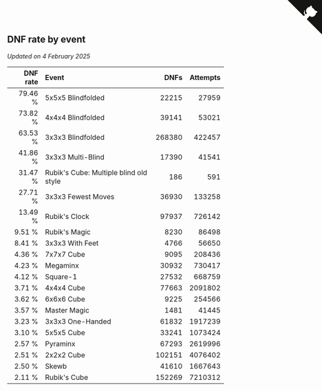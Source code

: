 ## DNF rate by event

*Updated on  4 February 2025*

| DNF rate | Event | DNFs | Attempts |
| ---: | :--- | ---: | ---: |
| 79.46 % | 5x5x5 Blindfolded | 22215 | 27959 |
| 73.82 % | 4x4x4 Blindfolded | 39141 | 53021 |
| 63.53 % | 3x3x3 Blindfolded | 268380 | 422457 |
| 41.86 % | 3x3x3 Multi-Blind | 17390 | 41541 |
| 31.47 % | Rubik's Cube: Multiple blind old style | 186 | 591 |
| 27.71 % | 3x3x3 Fewest Moves | 36930 | 133258 |
| 13.49 % | Rubik's Clock | 97937 | 726142 |
| 9.51 % | Rubik's Magic | 8230 | 86498 |
| 8.41 % | 3x3x3 With Feet | 4766 | 56650 |
| 4.36 % | 7x7x7 Cube | 9095 | 208436 |
| 4.23 % | Megaminx | 30932 | 730417 |
| 4.12 % | Square-1 | 27532 | 668759 |
| 3.71 % | 4x4x4 Cube | 77663 | 2091802 |
| 3.62 % | 6x6x6 Cube | 9225 | 254566 |
| 3.57 % | Master Magic | 1481 | 41445 |
| 3.23 % | 3x3x3 One-Handed | 61832 | 1917239 |
| 3.10 % | 5x5x5 Cube | 33241 | 1073424 |
| 2.57 % | Pyraminx | 67293 | 2619996 |
| 2.51 % | 2x2x2 Cube | 102151 | 4076402 |
| 2.50 % | Skewb | 41610 | 1667643 |
| 2.11 % | Rubik's Cube | 152269 | 7210312 |


<a href="https://github.com/jonatanklosko/wca_statistics" class="github-corner" aria-label="View source on Github"><svg width="80" height="80" viewBox="0 0 250 250" style="fill:#151513; color:#fff; position: absolute; top: 0; border: 0; right: 0;" aria-hidden="true"><path d="M0,0 L115,115 L130,115 L142,142 L250,250 L250,0 Z"></path><path d="M128.3,109.0 C113.8,99.7 119.0,89.6 119.0,89.6 C122.0,82.7 120.5,78.6 120.5,78.6 C119.2,72.0 123.4,76.3 123.4,76.3 C127.3,80.9 125.5,87.3 125.5,87.3 C122.9,97.6 130.6,101.9 134.4,103.2" fill="currentColor" style="transform-origin: 130px 106px;" class="octo-arm"></path><path d="M115.0,115.0 C114.9,115.1 118.7,116.5 119.8,115.4 L133.7,101.6 C136.9,99.2 139.9,98.4 142.2,98.6 C133.8,88.0 127.5,74.4 143.8,58.0 C148.5,53.4 154.0,51.2 159.7,51.0 C160.3,49.4 163.2,43.6 171.4,40.1 C171.4,40.1 176.1,42.5 178.8,56.2 C183.1,58.6 187.2,61.8 190.9,65.4 C194.5,69.0 197.7,73.2 200.1,77.6 C213.8,80.2 216.3,84.9 216.3,84.9 C212.7,93.1 206.9,96.0 205.4,96.6 C205.1,102.4 203.0,107.8 198.3,112.5 C181.9,128.9 168.3,122.5 157.7,114.1 C157.9,116.9 156.7,120.9 152.7,124.9 L141.0,136.5 C139.8,137.7 141.6,141.9 141.8,141.8 Z" fill="currentColor" class="octo-body"></path></svg></a><style>.github-corner:hover .octo-arm{animation:octocat-wave 560ms ease-in-out}@keyframes octocat-wave{0%,100%{transform:rotate(0)}20%,60%{transform:rotate(-25deg)}40%,80%{transform:rotate(10deg)}}@media (max-width:500px){.github-corner:hover .octo-arm{animation:none}.github-corner .octo-arm{animation:octocat-wave 560ms ease-in-out}}</style>
